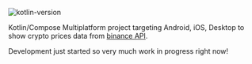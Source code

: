 ![kotlin-version](https://img.shields.io/badge/kotlin-2.0.10-blue?logo=kotlin)

Kotlin/Compose Multiplatform project targeting Android, iOS, Desktop to show crypto prices data from [binance API](https://developers.binance.com/docs/binance-spot-api-docs/web-socket-streams).

Development just started so very much work in progress right now!


